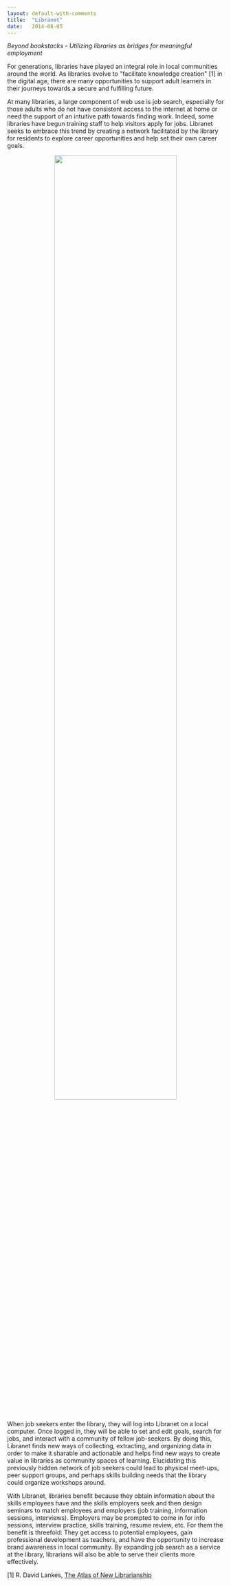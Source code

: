 ```yaml
---
layout: default-with-comments
title:  "Libranet"
date:   2014-08-05
---
```


_Beyond bookstacks - Utilizing libraries as bridges for meaningful employment_

For generations, libraries have played an integral role in local communities around the world. As libraries evolve to "facilitate knowledge creation" [1] in the digital age, there are many opportunities to support adult learners in their journeys towards a secure and fulfilling future.

At many libraries, a large component of web use is job search, especially for those adults who do not have consistent access to the internet at home or need the support of an intuitive path towards finding work. Indeed, some libraries have begun training staff to help visitors apply for jobs. Libranet seeks to embrace this trend by creating a network facilitated by the library for residents to explore career opportunities and help set their own career goals. 

<center>
	<img src="{{site.baseurl}}/images/five_ideas/libranet.png" width="75%">
</center>

When job seekers enter the library, they will log into Libranet on a local computer. Once logged in, they will be able to set and edit goals, search for jobs, and interact with a community of fellow job-seekers.  By doing this, Libranet finds new ways of collecting, extracting, and organizing data in order to make it sharable and actionable and helps find new ways to create value in libraries as community spaces of learning. Elucidating this previously hidden network of job seekers could lead to physical meet-ups, peer support groups, and perhaps skills building needs that the library could organize workshops around. 

With Libranet, libraries benefit because they obtain information about the skills employees have and the skills employers seek and then design seminars to match employees and employers (job training, information sessions, interviews). Employers may be prompted to come in for info sessions, interview practice, skills training, resume review, etc. For them the benefit is threefold: They get access to potential employees, gain professional development as teachers, and have the opportunity to increase brand awareness in local community. By expanding job search as a service at the library, librarians will also be able to serve their clients more effectively. 

[1] R. David Lankes, [The Atlas of New Librarianship](http://mitpress.mit.edu/books/atlas-new-librarianship)